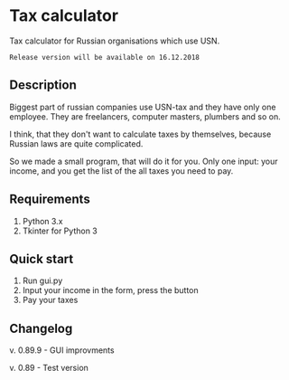 # Tax calculator
Tax calculator for Russian organisations which use USN.

`Release version will be available on 16.12.2018` 
## Description
Biggest part of russian companies use USN-tax and they have only one employee. They are freelancers, computer masters, plumbers and so on.

I think, that they don't want to calculate taxes by themselves, because Russian laws are quite complicated.

So we made a small program, that will do it for you. Only one input: your income, and you get the list of the all taxes you need to pay.
## Requirements
1. Python 3.x
2. Tkinter for Python 3
## Quick start
1. Run gui.py
2. Input your income in the form, press the button
3. Pay your taxes

## Changelog
v. 0.89.9 - GUI improvments

v. 0.89 - Test version
